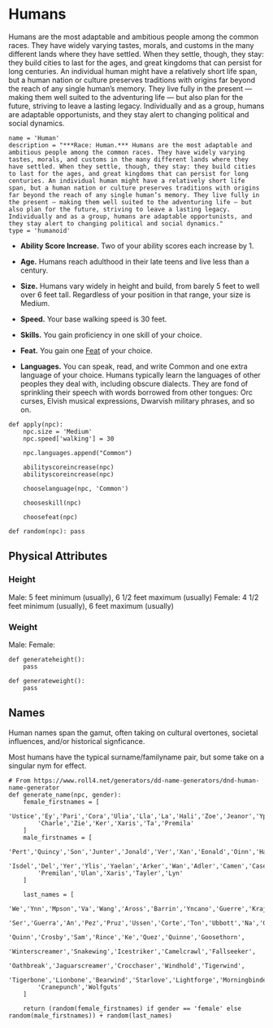 # Humans
Humans are the most adaptable and ambitious people among the common races. They have widely varying tastes, morals, and customs in the many different lands where they have settled. When they settle, though, they stay: they build cities to last for the ages, and great kingdoms that can persist for long centuries. An individual human might have a relatively short life span, but a human nation or culture preserves traditions with origins far beyond the reach of any single human’s memory. They live fully in the present — making them well suited to the adventuring life — but also plan for the future, striving to leave a lasting legacy. Individually and as a group, humans are adaptable opportunists, and they stay alert to changing political and social dynamics.

```
name = 'Human'
description = "***Race: Human.*** Humans are the most adaptable and ambitious people among the common races. They have widely varying tastes, morals, and customs in the many different lands where they have settled. When they settle, though, they stay: they build cities to last for the ages, and great kingdoms that can persist for long centuries. An individual human might have a relatively short life span, but a human nation or culture preserves traditions with origins far beyond the reach of any single human’s memory. They live fully in the present — making them well suited to the adventuring life — but also plan for the future, striving to leave a lasting legacy. Individually and as a group, humans are adaptable opportunists, and they stay alert to changing political and social dynamics."
type = 'humanoid'
```

* **Ability Score Increase.** Two of your ability scores each increase by 1.

* **Age.** Humans reach adulthood in their late teens and live less than a century.

* **Size.** Humans vary widely in height and build, from barely 5 feet to well over 6 feet tall. Regardless of your position in that range, your size is Medium.

* **Speed.** Your base walking speed is 30 feet.

* **Skills.** You gain proficiency in one skill of your choice.

* **Feat.** You gain one [Feat](../../Feats/) of your choice.

* **Languages.** You can speak, read, and write Common and one extra language of your choice. Humans typically learn the languages of other peoples they deal with, including obscure dialects. They are fond of sprinkling their speech with words borrowed from other tongues: Orc curses, Elvish musical expressions, Dwarvish military phrases, and so on.

```
def apply(npc):
    npc.size = 'Medium'
    npc.speed['walking'] = 30

    npc.languages.append("Common")

    abilityscoreincrease(npc)
    abilityscoreincrease(npc)

    chooselanguage(npc, 'Common')

    chooseskill(npc)

    choosefeat(npc)

def random(npc): pass
```

## Physical Attributes

### Height
Male: 5 feet minimum (usually), 6 1/2 feet maximum (usually)
Female: 4 1/2 feet minimum (usually), 6 feet maximum (usually)

### Weight
Male:
Female:

```    
def generateheight():
    pass

def generateweight():
    pass
```

## Names
Human names span the gamut, often taking on cultural overtones, societal influences, and/or historical signficance.

Most humans have the typical surname/familyname pair, but some take on a singular nym for effect.

```
# From https://www.roll4.net/generators/dd-name-generators/dnd-human-name-generator
def generate_name(npc, gender):
    female_firstnames = [
        'Ustice','Ey','Pari','Cora','Ulia','Lla','La','Hali','Zoe','Jeanor','Ypri',
        'Charle','Zie','Ker','Xaris','Ta','Premila'
    ]
    male_firstnames = [
        'Pert','Quincy','Son','Junter','Jonald','Ver','Xan','Eonald','Oinn','Hannon',
        'Isdel','Del','Yer','Ylis','Yaelan','Arker','Wan','Adler','Camen','Caseer',
        'Premilan','Ulan','Xaris','Tayler','Lyn'
    ]
    
    last_names = [
        'We','Ynn','Mpson','Va','Wang','Aross','Barrin','Yncano','Guerre','Krajas',
        'Ser','Guerra','An','Pez','Pruz','Ussen','Corte','Ton','Ubbott','Na','Gers',
        'Quinn','Crosby','Sam','Rince','Ke','Quez','Quinne','Goosethorn',
        'Winterscreamer','Snakewing','Icestriker','Camelcrawl','Fallseeker',
        'Oathbreak','Jaguarscreamer','Crocchaser','Windhold','Tigerwind',
        'Tigerbone','Lionbone','Bearwind','Starlove','Lightforge','Morningbinder',
        'Cranepunch','Wolfguts'
    ]

    return (random(female_firstnames) if gender == 'female' else random(male_firstnames)) + random(last_names) 
```
